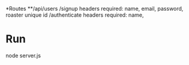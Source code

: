 *Routes
**/api/users
/signup
headers required: name, email, password, roaster unique id
/authenticate
headers required: name,



Run
========
node server.js